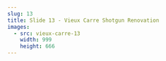 ```yaml
---
slug: 13
title: Slide 13 - Vieux Carre Shotgun Renovation
images:
  - src: vieux-carre-13
    width: 999
    height: 666
---
```

